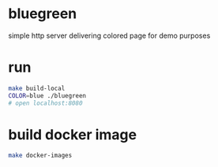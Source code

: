 # bluegreen
simple http server delivering colored page for demo purposes

# run

```bash
make build-local
COLOR=blue ./bluegreen
# open localhost:8080
```

# build docker image

```bash
make docker-images
```
